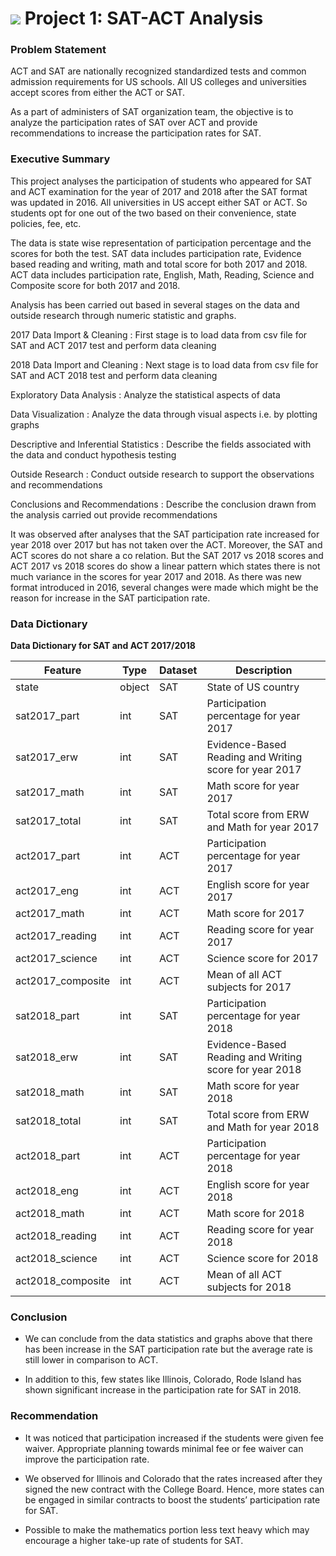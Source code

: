 # ![](https://ga-dash.s3.amazonaws.com/production/assets/logo-9f88ae6c9c3871690e33280fcf557f33.png) Project 1: SAT-ACT Analysis

### Problem Statement


ACT and SAT are nationally recognized standardized tests and common admission requirements for US schools. All US colleges and universities accept scores from either the ACT or SAT.

As a part of administers of SAT organization team, the objective is to analyze the participation rates of SAT over ACT and provide recommendations to increase the participation rates for SAT.


### Executive Summary


This project analyses the participation of students who appeared for SAT and ACT examination for the year of 2017 and 2018 after the SAT format was updated in 2016. All universities in US accept either SAT or ACT. So students opt for one out of the two based on their convenience, state policies, fee, etc.

The data is state wise representation of participation percentage and the scores for both the test. SAT data includes participation rate, Evidence based reading and writing, math and total score for both 2017 and 2018. ACT data includes participation rate, English, Math, Reading, Science and Composite score for both 2017 and 2018.

Analysis has been carried out based in several stages on the data and outside research through numeric statistic and graphs.

2017 Data Import & Cleaning : First stage is to load data from csv file for SAT and ACT 2017 test and perform data cleaning

2018 Data Import and Cleaning : Next stage is to load data from csv file for SAT and ACT 2018 test and perform data cleaning

Exploratory Data Analysis : Analyze the statistical aspects of data

Data Visualization : Analyze the data through visual aspects i.e. by plotting graphs

Descriptive and Inferential Statistics : Describe the fields associated with the data and conduct hypothesis testing

Outside Research : Conduct outside research to support the observations and recommendations

Conclusions and Recommendations : Describe the conclusion drawn from the analysis carried out provide recommendations

It was observed after analyses that the SAT participation rate increased for year 2018 over 2017 but has not taken over the ACT. Moreover, the SAT and ACT scores do not share a co relation. But the SAT 2017 vs 2018 scores and ACT 2017 vs 2018 scores do show a linear pattern which states there is not much variance in the scores for year 2017 and 2018. As there was new format introduced in 2016, several changes were made which might be the reason for increase in the SAT participation rate. 


### Data Dictionary


**Data Dictionary for SAT and ACT 2017/2018**

|Feature|Type|Dataset|Description|
|---|---|---|---|
|state|object|SAT|State of US country|
|sat2017_part|int|SAT|Participation percentage for year 2017|
|sat2017_erw|int|SAT|Evidence-Based Reading and Writing score for year 2017|
|sat2017_math|int|SAT|Math score for year 2017|
|sat2017_total|int|SAT|Total score from ERW and Math for year 2017|
|act2017_part|int|ACT|Participation percentage for year 2017|
|act2017_eng|int|ACT|English score for year 2017|
|act2017_math|int|ACT|Math score for 2017|
|act2017_reading|int|ACT|Reading score for year 2017|
|act2017_science|int|ACT|Science score for 2017|
|act2017_composite|int|ACT|Mean of all ACT subjects for 2017|
|sat2018_part|int|SAT|Participation percentage for year 2018|
|sat2018_erw|int|SAT|Evidence-Based Reading and Writing score for year 2018|
|sat2018_math|int|SAT|Math score for year 2018|
|sat2018_total|int|SAT|Total score from ERW and Math for year 2018|
|act2018_part|int|ACT|Participation percentage for year 2018|
|act2018_eng|int|ACT|English score for year 2018|
|act2018_math|int|ACT|Math score for 2018|
|act2018_reading|int|ACT|Reading score for year 2018|
|act2018_science|int|ACT|Science score for 2018|
|act2018_composite|int|ACT|Mean of all ACT subjects for 2018|


### Conclusion


- We can conclude from the data statistics and graphs above that there has been increase in the SAT participation rate but the average rate is still lower in comparison to ACT.

- In addition to this, few states like Illinois, Colorado, Rode Island has shown significant increase in the participation rate for SAT in 2018.


### Recommendation


- It was noticed that participation increased if the students were given fee waiver. Appropriate planning towards minimal fee or fee waiver can improve the participation rate.

- We observed for Illinois and Colorado that the rates increased after they signed the new contract with the College Board. Hence, more states can be engaged in similar contracts to boost the students’ participation rate for SAT.

- Possible to make the mathematics portion less text heavy which may encourage a higher take-up rate of students for SAT.
